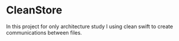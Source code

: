 # CleanStore
In this project for only architecture study I using clean swift to create communications between files.
